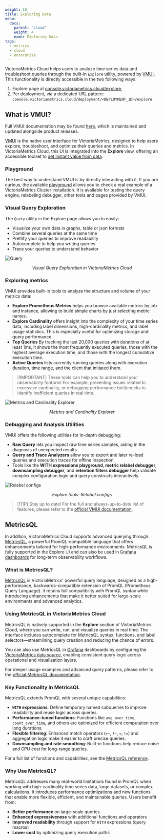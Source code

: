 ```yaml
---
weight: 10
title: Exploring Data
menu:
  docs:
    parent: "cloud"
    weight: 4
    name: Exploring Data
tags:
  - metrics
  - cloud
  - enterprise
---
```


VictoriaMetrics Cloud helps users to analyze time series data and troubleshoot
queries through the built-in `Explore` utility, powered by [VMUI](https://docs.victoriametrics.com/victoriametrics/single-server-victoriametrics/#vmui).
This functionality is directly accessible in the two following ways:
1. Explore page at [console.victoriametrics.cloud/explore](https://console.victoriametrics.cloud/explore),
1. Per deployment, via a dedicated URL pattern: `console.victoriametrics.cloud/deployment/<DEPLOYMENT_ID>/explore`

## What is VMUI?

Full VMUI documentation may be found [here](https://docs.victoriametrics.com/victoriametrics/single-server-victoriametrics/#vmui),
which is maintained and updated alongside product releases.

[VMUI](https://docs.victoriametrics.com/victoriametrics/single-server-victoriametrics/#vmui) is the
native user interface for VictoriaMetrics, designed to help users explore, troubleshoot, and optimize
their queries and metrics. In VictoriaMetrics Cloud, this UI is integrated into the **Explore** view,
offering an accessible toolset to [get instant value from data](https://docs.victoriametrics.com/victoriametrics-cloud/get-started/features/#get-instant-value-from-your-data).

### Playground
The best way to understand VMUI is by directly interacting with it. If you are curious, the available
[playground](https://play.victoriametrics.com/) allows you to check a real example of a VictoriaMetrics
Cluster installation. It is available for testing the query engine, relabeling debugger, other tools
and pages provided by VMUI.

### Visual Query Exploration

The `Query` utility in the Explore page allows you to easily:
* Visualize your own data in graphs, table or json formats
* Combine several queries at the same time
* Prettify your queries to improve readability
* Autocomplete to help you writing queries
* Trace your queries to understand behavior

![Query](https://docs.victoriametrics.com/victoriametrics-cloud/explore-query.webp)
<figcaption style="text-align: center; font-style: italic;">Visual Query Exploration in VictoriaMetrics Cloud</figcaption>

### Exploring metrics

VMUI provides built-in tools to analyze the structure and volume of your metrics data:

- **Explore Prometheus Metrics** helps you browse available metrics by job and instance, allowing to build simple charts by just selecting metric names.
- **Explore Cardinality** offers insight into the complexity of your time series data, including label dimensions, high-cardinality metrics, and label usage statistics. This is especially useful for optimizing storage and query performance.
- **Top Queries** By tracking the last 20,000 queries with durations of at least 1ms, it shows the most frequently executed queries, those with the highest average execution time, and those with the longest cumulative execution time.
- **Active Queries** lists currently running queries along with execution duration, time range, and the client that initiated them.

> [!IMPORTANT] These tools can help you to understand your observability footprint
> For example, preventing issues related to excessive cardinality, or debugging performance bottlenecks to identify inefficient queries in real time.

![Metrics and Cardinality Explorer](https://docs.victoriametrics.com/victoriametrics-cloud/explore-cardinality.webp)
<figcaption style="text-align: center; font-style: italic;">Metrics and Cardinality Explorer</figcaption>

### Debugging and Analysis Utilities

VMUI offers the following utilities for in-depth debugging:

- **Raw Query** lets you inspect raw time series samples, aiding in the diagnosis of unexpected results.
- **Query and Trace Analyzers** allow you to export and later re-load queries and execution traces for offline inspection.
- Tools like the **WITH expressions playground**, **metric relabel debugger**, **downsampling debugger**, and **retention filters debugger** help validate complex configuration logic and query constructs interactively.

![Relabel configs](https://docs.victoriametrics.com/victoriametrics-cloud/explore-tools.webp)
<figcaption style="text-align: center; font-style: italic;">Explore tools: Relabel configs</figcaption>

> [!TIP] Stay up to date!
> For the full and always-up-to-date list of features, please refer to the [official VMUI documentation](https://docs.victoriametrics.com/victoriametrics/single-server-victoriametrics/#vmui).


## MetricsQL
In addition, VictoriaMetrics Cloud supports advanced querying through [MetricsQL](https://docs.victoriametrics.com/victoriametrics/metricsql/),
a powerful PromQL-compatible language that offers enhancements tailored for high-performance
environments. MetricsQL is fully supported in the Explore UI and can also be used in
[Grafana dashboards](https://docs.victoriametrics.com/grafana/#step-3-configure-the-data-source)
for long-term observability workflows.

### What is MetricsQL?

[MetricsQL](https://docs.victoriametrics.com/victoriametrics/metricsql/) is VictoriaMetrics' powerful query language, designed as a high-performance, backwards-compatible extension of PromQL (Prometheus Query Language). It retains full compatibility with PromQL syntax while introducing enhancements that make it better suited for large-scale environments and advanced analytics.

### Using MetricsQL in VictoriaMetrics Cloud

MetricsQL is natively supported in the **Explore** section of VictoriaMetrics Cloud, where you can write, run, and visualize queries in real time. The interface includes autocomplete for MetricsQL syntax, functions, and label selectors—streamlining query creation and reducing the chance of errors.

You can also use MetricsQL in [Grafana](https://docs.victoriametrics.com/grafana/#step-3-configure-the-data-source)
dashboards by configuring the [VictoriaMetrics data source](https://grafana.com/grafana/plugins/victoriametrics-metrics-datasource/),
enabling consistent query logic across operational and visualization layers.

For deeper usage examples and advanced query patterns, please refer to the [official MetricsQL documentation](https://docs.victoriametrics.com/victoriametrics/metricsql/).

### Key Functionality in MetricsQL

MetricsQL extends PromQL with several unique capabilities:

- **`WITH` expressions**: Define temporary named subqueries to improve readability and reuse logic across queries.
- **Performance-tuned functions**: Functions like `avg_over_time`, `count_over_time`, and others are optimized for efficient computation over long durations.
- **Flexible filtering**: Enhanced match operators (`=~`, `!~`, `=`, `!=`) and aggregation logic make it easier to craft precise queries.
- **Downsampling and rate smoothing**: Built-in functions help reduce noise and CPU cost for long-range queries.

For a full list of functions and capabilities, see the [MetricsQL reference](https://docs.victoriametrics.com/victoriametrics/metricsql/).

### Why Use MetricsQL?

MetricsQL addresses many real-world limitations found in PromQL when working with high-cardinality
time series data, large datasets, or complex calculations. It introduces performance optimizations
and new functions that enable more flexible, efficient, and maintainable queries. Users benefit from:

- **Better performance** on large-scale queries
- **Enhanced expressiveness** with additional functions and operators
- **Improved readability** through support for `WITH` expressions (query macros)
- **Lower cost** by optimizing query execution paths
